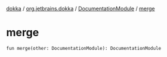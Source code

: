 [dokka](../../index.md) / [org.jetbrains.dokka](../index.md) / [DocumentationModule](index.md) / [merge](merge.md)

# merge

```
fun merge(other: DocumentationModule): DocumentationModule
```
